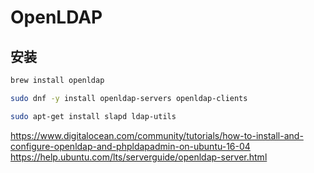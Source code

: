 # OpenLDAP

## 安装

```bash
brew install openldap

sudo dnf -y install openldap-servers openldap-clients 

sudo apt-get install slapd ldap-utils
```

https://www.digitalocean.com/community/tutorials/how-to-install-and-configure-openldap-and-phpldapadmin-on-ubuntu-16-04
https://help.ubuntu.com/lts/serverguide/openldap-server.html